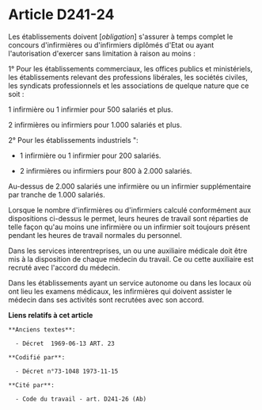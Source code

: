# Article D241-24

Les établissements doivent [*obligation*] s'assurer à temps complet le concours d'infirmières ou d'infirmiers diplômés d'Etat
ou ayant l'autorisation d'exercer sans limitation à raison au moins :

1° Pour les établissements commerciaux, les offices publics et ministériels, les établissements relevant des professions
libérales, les sociétés civiles, les syndicats professionnels et les associations de quelque nature que ce soit :

1 infirmière ou 1 infirmier pour 500 salariés et plus.

2 infirmières ou infirmiers pour 1.000 salariés et plus.

2° Pour les établissements industriels ":

- 1 infirmière ou 1 infirmier pour 200 salariés.

- 2 infirmières ou infirmiers pour 800 à 2.000 salariés.

Au-dessus de 2.000 salariés une infirmière ou un infirmier supplémentaire par tranche de 1.000 salariés.

Lorsque le nombre d'infirmières ou d'infirmiers calculé conformément aux dispositions ci-dessus le permet, leurs heures de
travail sont réparties de telle façon qu'au moins une infirmière ou un infirmier soit toujours présent pendant les heures de
travail normales du personnel.

Dans les services interentreprises, un ou une auxiliaire médicale doit être mis à la disposition de chaque médecin du
travail. Ce ou cette auxiliaire est recruté avec l'accord du médecin.

Dans les établissements ayant un service autonome ou dans les locaux où ont lieu les examens médicaux, les infirmières qui
doivent assister le médecin dans ses activités sont recrutées avec son accord.

**Liens relatifs à cet article**

	**Anciens textes**:

	  - Décret  1969-06-13 ART. 23

	**Codifié par**:

	  - Décret n°73-1048 1973-11-15

	**Cité par**:

	  - Code du travail - art. D241-26 (Ab)
